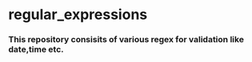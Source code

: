 # regular_expressions

### This repository consisits of various regex for validation like date,time etc.


